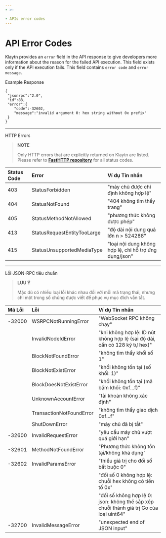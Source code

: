 ```yaml
---
- >-

- APIs error codes
---
```


# API Error Codes <a id="api-error-codes"></a>

Klaytn provides an `error` field in the API response to give developers more information about the reason for the failed API execution. This field exists only if the API execution fails. This field contains `error code` and `error message`.

Example Response
```
{
 "jsonrpc":"2.0",
 "id":83,
 "error":{
    "code":-32602,
    "message":"invalid argument 0: hex string without 0x prefix"
 }
}
```

---
HTTP Errors
> **NOTE**
> 
> Only HTTP errors that are explicitly returned on Klaytn are listed. Please refer to [**FastHTTP repository**](https://github.com/valyala/fasthttp/blob/5d73da31aed12047d2625e86bf405a0cd1f77f2b/status.go) for all status codes.

| Status Code | Error                       | Ví dụ Tin nhắn                                         |
|:----------- |:--------------------------- |:------------------------------------------------------ |
| 403         | StatusForbidden             | "máy chủ được chỉ định không hợp lệ"                   |
| 404         | StatusNotFound              | "404 không tìm thấy trang"                             |
| 405         | StatusMethodNotAllowed      | "phương thức không được phép"                          |
| 413         | StatusRequestEntityTooLarge | "độ dài nội dung quá lớn n > 524288"                   |
| 415         | StatusUnsupportedMediaType  | "loại nội dung không hợp lệ, chỉ hỗ trợ ứng dụng/json" |

---

Lỗi JSON-RPC tiêu chuẩn

> **LƯU Ý**
> 
> Mặc dù có nhiều loại lỗi khác nhau đối với mỗi mã trạng thái, nhưng chỉ một trong số chúng được viết để phục vụ mục đích vắn tắt.

| Mã Lỗi | Lỗi                      | Ví dụ Tin nhắn                                                                          |
|:------ |:------------------------ |:--------------------------------------------------------------------------------------- |
| -32000 | WSRPCNotRunningError     | "WebSocket RPC không chạy"                                                              |
|        | InvalidNodeIdError       | "kni không hợp lệ: ID nút không hợp lệ (sai độ dài, cần có 128 ký tự hex)"              |
|        | BlockNotFoundError       | "không tìm thấy khối số 1"                                                              |
|        | BlockNotExistError       | "khối không tồn tại (số khối: 1)"                                                       |
|        | BlockDoesNotExistError   | "khối không tồn tại (mã băm khối: 0xf...f)"                                             |
|        | UnknownAccountError      | "tài khoản không xác định"                                                              |
|        | TransactionNotFoundError | "không tìm thấy giao dịch 0xf...f"                                                      |
|        | ShutDownError            | "máy chủ đã bị tắt"                                                                     |
| -32600 | InvalidRequestError      | "yêu cầu máy chủ vượt quá giới hạn"                                                     |
| -32601 | MethodNotFoundError      | "Phương thức không tồn tại/không khả dụng"                                              |
| -32602 | InvalidParamsError       | "thiếu giá trị cho đối số bắt buộc 0"                                                   |
|        |                          | "đối số 0 không hợp lệ: chuỗi hex không có tiền tố 0x"                                  |
|        |                          | "đối số không hợp lệ 0: json: không thể sắp xếp chuỗi thành giá trị Go của loại uint64" |
| -32700 | InvalidMessageError      | "unexpected end of JSON input"                                                          |
